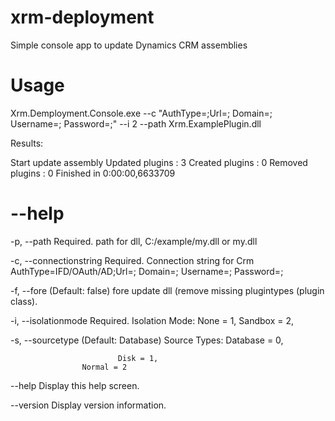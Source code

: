 # xrm-deployment

Simple console app to update Dynamics CRM assemblies 

# Usage

Xrm.Demployment.Console.exe --c "AuthType=<authOption>;Url=<crmurl>; Domain=<Domain>; Username=<User>; Password=<Password>;" --i 2 --path Xrm.ExamplePlugin.dll
  
 Results:
 
Start update assembly
Updated plugins : 3
Created plugins : 0
Removed plugins : 0
Finished in  0:00:00,6633709

# --help

  -p, --path                Required. path for dll, C:/example/my.dll or my.dll

  -c, --connectionstring    Required. Connection string for Crm AuthType=IFD/OAuth/AD;Url=; Domain=; Username=;
                            Password=;

  -f, --fore                (Default: false) fore update dll (remove missing plugintypes (plugin class).

  -i, --isolationmode       Required. Isolation Mode:
                    None = 1,
                    Sandbox =
                            2,

  -s, --sourcetype          (Default: Database) Source Types:
                    Database = 0,

                            Disk = 1,
                    Normal = 2

  --help                    Display this help screen.

  --version                 Display version information.

